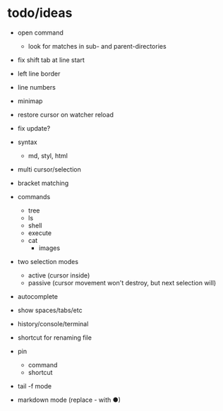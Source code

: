 # todo/ideas
    
- open command
    - look for matches in sub- and parent-directories
- fix shift tab at line start
    
- left line border
- line numbers
- minimap

- restore cursor on watcher reload
- fix update?

- syntax
    - md, styl, html

- multi cursor/selection
- bracket matching

- commands
    - tree
    - ls
    - shell
    - execute
    - cat
        - images

- two selection modes
    - active (cursor inside)
    - passive (cursor movement won't destroy, but next selection will)

- autocomplete
- show spaces/tabs/etc
- history/console/terminal
- shortcut for renaming file
- pin
     - command
     - shortcut
- tail -f mode
- markdown mode (replace - with ●)
